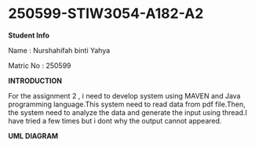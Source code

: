 # 250599-STIW3054-A182-A2

**Student Info**

Name : Nurshahifah binti Yahya

Matric No : 250599

**INTRODUCTION**

For the assignment 2 , i need to develop system using MAVEN and Java programming language.This system need to read data from pdf file.Then,
the system need to analyze the data and generate the input using thread.I have tried a few times but i dont why the output cannot appeared.

**UML DIAGRAM**


